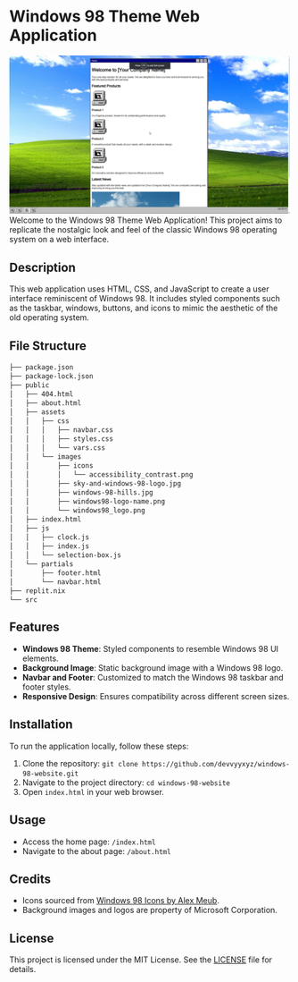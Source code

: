# Windows 98 Theme Web Application
![VHS Video and Image Creator](project.jpg)
Welcome to the Windows 98 Theme Web Application! This project aims to replicate the nostalgic look and feel of the classic Windows 98 operating system on a web interface.

## Description

This web application uses HTML, CSS, and JavaScript to create a user interface reminiscent of Windows 98. It includes styled components such as the taskbar, windows, buttons, and icons to mimic the aesthetic of the old operating system.

## File Structure

```
├── package.json
├── package-lock.json
├── public
│   ├── 404.html
│   ├── about.html
│   ├── assets
│   │   ├── css
│   │   │   ├── navbar.css
│   │   │   ├── styles.css
│   │   │   └── vars.css
│   │   └── images
│   │       ├── icons
│   │       │   └── accessibility_contrast.png
│   │       ├── sky-and-windows-98-logo.jpg
│   │       ├── windows-98-hills.jpg
│   │       ├── windows98-logo-name.png
│   │       └── windows98_logo.png
│   ├── index.html
│   ├── js
│   │   ├── clock.js
│   │   ├── index.js
│   │   └── selection-box.js
│   └── partials
│       ├── footer.html
│       └── navbar.html
├── replit.nix
└── src
```

## Features

- **Windows 98 Theme**: Styled components to resemble Windows 98 UI elements.
- **Background Image**: Static background image with a Windows 98 logo.
- **Navbar and Footer**: Customized to match the Windows 98 taskbar and footer styles.
- **Responsive Design**: Ensures compatibility across different screen sizes.

## Installation

To run the application locally, follow these steps:

1. Clone the repository: `git clone https://github.com/devvyyxyz/windows-98-website.git`
2. Navigate to the project directory: `cd windows-98-website`
3. Open `index.html` in your web browser.

## Usage

- Access the home page: `/index.html`
- Navigate to the about page: `/about.html`

## Credits

- Icons sourced from [Windows 98 Icons by Alex Meub](https://win98icons.alexmeub.com/).
- Background images and logos are property of Microsoft Corporation.

## License

This project is licensed under the MIT License. See the [LICENSE](./LICENSE) file for details.
